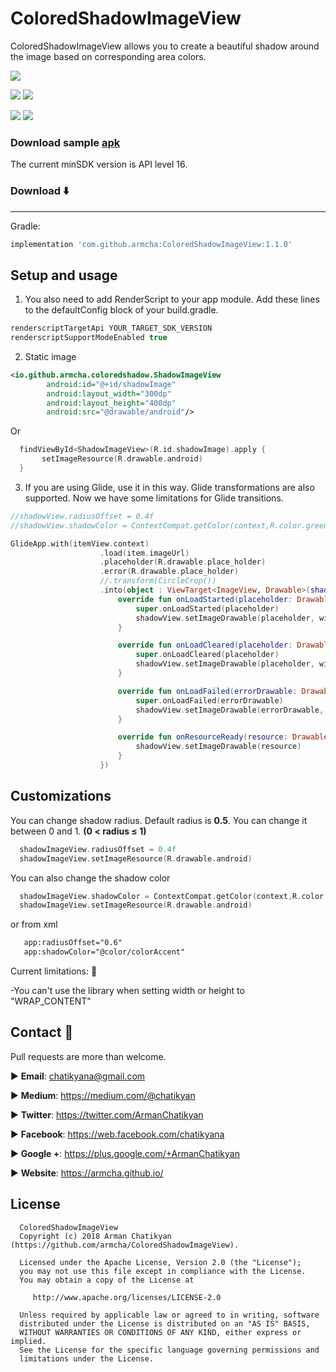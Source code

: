 # ColoredShadowImageView

ColoredShadowImageView allows you to create a beautiful shadow around the image based on corresponding area colors.

![](screenShots/compare.png)

![](screenShots/firstScreen.png)
![](screenShots/secondScreen.png)

![](screenShots/firstCircle.png)
![](screenShots/secondCircle.png)

### Download sample [apk](https://github.com/armcha/ColoredShadowImageView/blob/master/screenShots/sample.apk)

The current minSDK version is API level 16.
### Download :arrow_down:
-----------------------
Gradle:
```groovy
implementation 'com.github.armcha:ColoredShadowImageView:1.1.0'
```
## Setup and usage

1. You also need to add RenderScript to your app module. Add these lines to the defaultConfig block of your build.gradle.
```groovy
renderscriptTargetApi YOUR_TARGET_SDK_VERSION
renderscriptSupportModeEnabled true 
```

2. Static image
```xml
<io.github.armcha.coloredshadow.ShadowImageView
        android:id="@+id/shadowImage"
        android:layout_width="300dp"
        android:layout_height="400dp"
        android:src="@drawable/android"/>
```
Or

```kotlin
  findViewById<ShadowImageView>(R.id.shadowImage).apply {
       setImageResource(R.drawable.android)
  }
```

3. If you are using Glide, use it in this way.
Glide transformations are also supported.
Now we have some limitations for Glide transitions.

```kotlin
//shadowView.radiusOffset = 0.4f
//shadowView.shadowColor = ContextCompat.getColor(context,R.color.green)

GlideApp.with(itemView.context)
                    .load(item.imageUrl)
                    .placeholder(R.drawable.place_holder)
                    .error(R.drawable.place_holder)
                    //.transform(CircleCrop())
                    .into(object : ViewTarget<ImageView, Drawable>(shadowView) {
                        override fun onLoadStarted(placeholder: Drawable?) {
                            super.onLoadStarted(placeholder)
                            shadowView.setImageDrawable(placeholder, withShadow = false)
                        }

                        override fun onLoadCleared(placeholder: Drawable?) {
                            super.onLoadCleared(placeholder)
                            shadowView.setImageDrawable(placeholder, withShadow = false)
                        }

                        override fun onLoadFailed(errorDrawable: Drawable?) {
                            super.onLoadFailed(errorDrawable)
                            shadowView.setImageDrawable(errorDrawable, withShadow = false)
                        }

                        override fun onResourceReady(resource: Drawable, transition: Transition<in Drawable>?) {
                            shadowView.setImageDrawable(resource)
                        }
                    })
```

## Customizations

You can change shadow radius.
Default radius is **0.5**. You can change it between 0 and 1. **(0 < radius ≤ 1)**
```kotlin
  shadowImageView.radiusOffset = 0.4f
  shadowImageView.setImageResource(R.drawable.android)
```

You can also change the shadow color
```kotlin
  shadowImageView.shadowColor = ContextCompat.getColor(context,R.color.green) //or Color.RED
  shadowImageView.setImageResource(R.drawable.android)
```
or from xml
```xml
   app:radiusOffset="0.6"
   app:shadowColor="@color/colorAccent"
```

Current limitations: :triangular_flag_on_post: 

-You can't use the library when setting width or height to "WRAP_CONTENT"

## Contact :book:

Pull requests are more than welcome.


:arrow_forward:  **Email**: chatikyana@gmail.com

:arrow_forward:  **Medium**: https://medium.com/@chatikyan

:arrow_forward:  **Twitter**: https://twitter.com/ArmanChatikyan

:arrow_forward:  **Facebook**: https://web.facebook.com/chatikyana

:arrow_forward:  **Google +**: https://plus.google.com/+ArmanChatikyan

:arrow_forward:  **Website**: https://armcha.github.io/

License
--------

      ColoredShadowImageView
      Copyright (c) 2018 Arman Chatikyan (https://github.com/armcha/ColoredShadowImageView).

      Licensed under the Apache License, Version 2.0 (the "License");
      you may not use this file except in compliance with the License.
      You may obtain a copy of the License at

         http://www.apache.org/licenses/LICENSE-2.0

      Unless required by applicable law or agreed to in writing, software
      distributed under the License is distributed on an "AS IS" BASIS,
      WITHOUT WARRANTIES OR CONDITIONS OF ANY KIND, either express or implied.
      See the License for the specific language governing permissions and
      limitations under the License.

